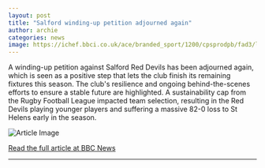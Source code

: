 ```yaml
---
layout: post
title: "Salford winding-up petition adjourned again"
author: archie
categories: news
image: https://ichef.bbci.co.uk/ace/branded_sport/1200/cpsprodpb/fad3/live/6f2a2520-88b0-11f0-84dc-236142004de6.jpg
---
```

A winding-up petition against Salford Red Devils has been adjourned again, which is seen as a positive step that lets the club finish its remaining fixtures this season. The club's resilience and ongoing behind-the-scenes efforts to ensure a stable future are highlighted. A sustainability cap from the Rugby Football League impacted team selection, resulting in the Red Devils playing younger players and suffering a massive 82-0 loss to St Helens early in the season.

![Article Image](https://ichef.bbci.co.uk/ace/branded_sport/1200/cpsprodpb/fad3/live/6f2a2520-88b0-11f0-84dc-236142004de6.jpg)

[Read the full article at BBC News](https://www.bbc.com/sport/rugby-league/articles/c2lx11w47kro?at_medium=RSS&at_campaign=rss)

---
